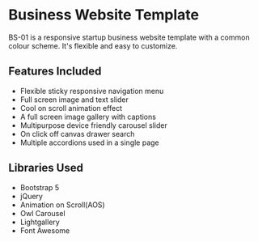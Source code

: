 # Business Website Template

BS-01 is a responsive startup business website template with a common colour scheme. It's flexible and easy to customize.

## Features Included
- Flexible sticky responsive navigation menu
- Full screen image and text slider
- Cool on scroll animation effect 
- A full screen image gallery with captions
- Multipurpose device friendly carousel slider
- On click off canvas drawer search 
- Multiple accordions used in a single page

## Libraries Used
- Bootstrap 5
- jQuery
- Animation on Scroll(AOS)
- Owl Carousel
- Lightgallery
- Font Awesome
